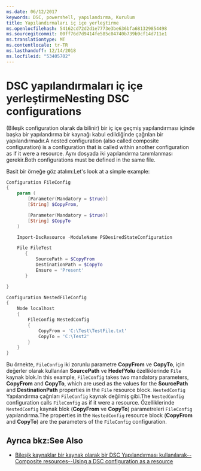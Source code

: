 ```yaml
---
ms.date: 06/12/2017
keywords: DSC, powershell, yapılandırma, Kurulum
title: Yapılandırmaları iç içe yerleştirme
ms.openlocfilehash: 54162cd72d2d1e7773e3be636bfa681329854498
ms.sourcegitcommit: 00ff76d7d9414fe585c04740b739b9cf14d711e1
ms.translationtype: MT
ms.contentlocale: tr-TR
ms.lasthandoff: 12/14/2018
ms.locfileid: "53405702"
---
```

# <a name="nesting-dsc-configurations"></a><span data-ttu-id="041ba-103">DSC yapılandırmaları iç içe yerleştirme</span><span class="sxs-lookup"><span data-stu-id="041ba-103">Nesting DSC configurations</span></span>

<span data-ttu-id="041ba-104">(Bileşik configuration olarak da bilinir) bir iç içe geçmiş yapılandırması içinde başka bir yapılandırma bir kaynağı kabul edildiğinde çağrılan bir yapılandırmadır.</span><span class="sxs-lookup"><span data-stu-id="041ba-104">A nested configuration (also called composite configuration) is a configuration that is called within another configuration as if it were a resource.</span></span>
<span data-ttu-id="041ba-105">Aynı dosyada iki yapılandırma tanımlanması gerekir.</span><span class="sxs-lookup"><span data-stu-id="041ba-105">Both configurations must be defined in the same file.</span></span>

<span data-ttu-id="041ba-106">Basit bir örneğe göz atalım:</span><span class="sxs-lookup"><span data-stu-id="041ba-106">Let's look at a simple example:</span></span>

```powershell
Configuration FileConfig
{
    param (
        [Parameter(Mandatory = $true)]
        [String] $CopyFrom,

        [Parameter(Mandatory = $true)]
        [String] $CopyTo
    )

    Import-DscResource -ModuleName PSDesiredStateConfiguration

    File FileTest
       {
           SourcePath = $CopyFrom
           DestinationPath = $CopyTo
           Ensure = 'Present'
       }

}

Configuration NestedFileConfig
{
    Node localhost
    {
        FileConfig NestedConfig
        {
            CopyFrom = 'C:\Test\TestFile.txt'
            CopyTo = 'C:\Test2'
        }
    }
}
```

<span data-ttu-id="041ba-107">Bu örnekte, `FileConfig` iki zorunlu parametre **CopyFrom** ve **CopyTo**, için değerler olarak kullanılan **SourcePath** ve  **HedefYolu** özelliklerinde `File` kaynak blok.</span><span class="sxs-lookup"><span data-stu-id="041ba-107">In this example, `FileConfig` takes two mandatory parameters,  **CopyFrom** and **CopyTo**, which are used as the values for the **SourcePath** and **DestinationPath** properties in the `File` resource block.</span></span>
<span data-ttu-id="041ba-108">`NestedConfig` Yapılandırma çağrıları `FileConfig` kaynak değilmiş gibi.</span><span class="sxs-lookup"><span data-stu-id="041ba-108">The `NestedConfig` configuration calls `FileConfig` as if it were a resource.</span></span>
<span data-ttu-id="041ba-109">Özelliklerinde `NestedConfig` kaynak blok (**CopyFrom** ve **CopyTo**) parametreleri `FileConfig` yapılandırma.</span><span class="sxs-lookup"><span data-stu-id="041ba-109">The properties in the `NestedConfig` resource block (**CopyFrom** and **CopyTo**) are the parameters of the `FileConfig` configuration.</span></span>

## <a name="see-also"></a><span data-ttu-id="041ba-110">Ayrıca bkz:</span><span class="sxs-lookup"><span data-stu-id="041ba-110">See Also</span></span>

- [<span data-ttu-id="041ba-111">Bileşik kaynaklar bir kaynak olarak bir DSC Yapılandırması kullanılarak--</span><span class="sxs-lookup"><span data-stu-id="041ba-111">Composite resources--Using a DSC configuration as a resource</span></span>](../resources/authoringResourceComposite.md)